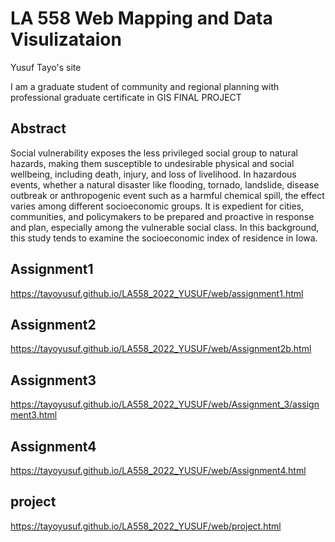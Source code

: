 # LA 558 Web Mapping and Data Visulizataion 
Yusuf Tayo's site
  
I am a graduate student of community and regional planning with professional graduate certificate in GIS
FINAL PROJECT



<h2>Abstract</h2>

Social vulnerability exposes the less privileged social group to natural hazards, making them susceptible to undesirable physical and social wellbeing, including death, injury, and loss of livelihood. In hazardous events, whether a natural disaster like flooding, tornado, landslide, disease outbreak or anthropogenic event such as a harmful chemical spill, the effect varies among different socioeconomic groups. It is expedient for cities, communities, and policymakers to be prepared and proactive in response and plan, especially among the vulnerable social class. In this background, this study tends to examine the socioeconomic index of residence in Iowa.


<h2>Assignment1</h2>

https://tayoyusuf.github.io/LA558_2022_YUSUF/web/assignment1.html

<h2>Assignment2</h2>

https://tayoyusuf.github.io/LA558_2022_YUSUF/web/Assignment2b.html

<h2>Assignment3</h2>

https://tayoyusuf.github.io/LA558_2022_YUSUF/web/Assignment_3/assignment3.html

<h2>Assignment4</h2>

https://tayoyusuf.github.io/LA558_2022_YUSUF/web/Assignment4.html

<h2>project</h2>

https://tayoyusuf.github.io/LA558_2022_YUSUF/web/project.html



